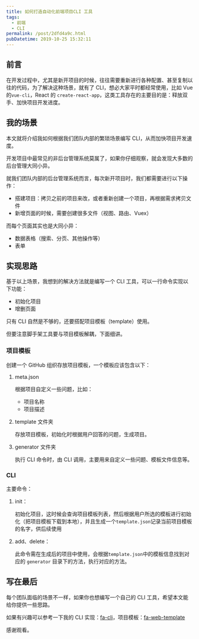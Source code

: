```yaml
---
title: 如何打造自动化前端项目CLI 工具
tags:
  - 前端
  - CLI
permalink: /post/2dfd4a9c.html
pubDatetime: 2019-10-25 15:32:11
---
```


## 前言

在开发过程中，尤其是新开项目的时候，往往需要重新进行各种配置、甚至复制以往的代码，为了解决这种场景，就有了 CLI，想必大家平时都经常使用，比如 Vue 的`vue-cli`，React 的 `create-react-app`，这类工具存在的主要目的是：释放双手、加快项目开发进度。

## 我的场景

本文就将介绍我如何根据我们团队内部的繁琐场景编写 CLI，从而加快项目开发速度。

开发项目中最常见的非后台管理系统莫属了，如果你仔细观察，就会发现大多数的后台管理大同小异。

就我们团队内部的后台管理系统而言，每次新开项目时，我们都需要进行以下操作：

- 搭建项目：拷贝之前的项目来改，或者重新创建一个项目，再根据需求拷贝文件
- 新增页面的时候，需要创建很多文件（视图、路由、Vuex）

而每个页面其实也是大同小异：

- 数据表格（搜索、分页、其他操作等）
- 表单

## 实现思路

基于以上场景，我想到的解决方法就是编写一个 CLI 工具，可以一行命令实现以下功能：

- 初始化项目
- 增删页面

只有 CLI 自然是不够的，还要搭配项目模板（template）使用。

但要注意脚手架工具要与项目模板解耦，下面细讲。

### 项目模板

创建一个 GitHub 组织存放项目模板，一个模板应该包含以下：

1. meta.json

   根据项目自定义一些问题，比如：

   - 项目名称
   - 项目描述

2. template 文件夹

   存放项目模板，初始化时根据用户回答的问题，生成项目。

3. generator 文件夹

   执行 CLI 命令时，由 CLI 调用，主要用来自定义一些问题、模板文件信息等。

### CLI

主要命令：

1. init：

   初始化项目，这时候会查询项目模板列表，然后根据用户所选的模板进行初始化（把项目模板下载到本地），并且生成一个`template.json`记录当前项目模板的名字，供后续使用

2. add、delete：

   此命令需在生成后的项目中使用，会根据`template.json`中的模板信息找到对应的 `generator` 目录下的方法，执行对应的方法。

## 写在最后

每个团队面临的场景不一样，如果你也想编写一个自己的 CLI 工具，希望本文能给你提供一些思路。

如果有兴趣可以参考一下我的 CLI 实现：[fa-cli](https://github.com/gd4Ark/fa-cli)，项目模板：[fa-web-template](https://github.com/fa-web-template/vue-admin)

感谢观看。
